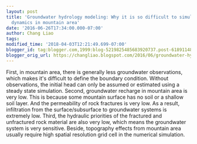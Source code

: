 ```yaml
---
layout: post
title: 'Groundwater hydrology modeling: Why it is so difficult to simulate the groundwater
  dynamics in mountain area'
date: '2016-06-26T17:34:00.000-07:00'
author: Chang Liao
tags:
modified_time: '2018-04-03T12:21:49.699-07:00'
blogger_id: tag:blogger.com,1999:blog-5219825485683920737.post-6189114834376136390
blogger_orig_url: https://changliao.blogspot.com/2016/06/groundwater-hydrology-modeling-002.html
---
```


First, in mountain area, there is generally less groundwater observations, 
which makes it's difficult to define the boundary condition. Without 
observations, the initial head can only be assumed or estimated using a steady 
state simulation. 
Second, groundwater recharge in mountain area is very low. This is because 
some mountain surface has no soil or a shallow soil layer. And the 
permeability of rock fractures is very low. As a result, infiltration from the 
surface/subsurface to groundwater systems is extremely low. 
Third, the hydraulic priorities of the fractured and unfractured rock material 
are also very low, which means the groundwater system is very sensitive. 
Beside, topography effects from mountain area usually require high spatial 
resolution grid cell in the numerical simulation. 